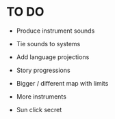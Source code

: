 # TO DO

- Produce instrument sounds
- Tie sounds to systems

- Add language projections
- Story progressions

- Bigger / different map with limits

- More instruments
- Sun click secret